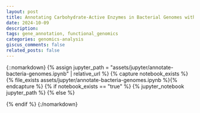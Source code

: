 ```yaml
---
layout: post
title: Annotating Carbohydrate-Active Enzymes in Bacterial Genomes with Python
date: 2024-10-09 
description: 
tags: gene_annotation, functional_genomics
categories: genomics-analysis
giscus_comments: false
related_posts: false
---
```


{::nomarkdown}
{% assign jupyter_path = "assets/jupyter/annotate-bacteria-genomes.ipynb" | relative_url %}
{% capture notebook_exists %}{% file_exists assets/jupyter/annotate-bacteria-genomes.ipynb %}{% endcapture %}
{% if notebook_exists == "true" %}
{% jupyter_notebook jupyter_path %}
{% else %}

{% endif %}
{:/nomarkdown}